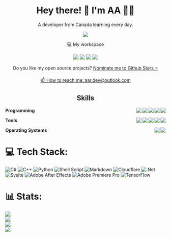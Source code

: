 <h1 align='center'>
  Hey there! 👋 I'm AA 👨‍💻
</h1>

<p align='center'>
  A developer from Canada learning every day.
</p>


<p align='center'>
  <a href="#"><img src="https://github-profile-summary-cards.vercel.app/api/cards/profile-details?username=aar072&theme=gruvbox&include_all_commits=true&count_private=true"></a>
</p>


<p align='center'>
  💻 My workspace<br/><br/>
  <img src="https://img.shields.io/badge/windows-%230078D6.svg?&style=for-the-badge&logo=windows&logoColor=white" />
  <img src="https://img.shields.io/badge/intel-core%20i5%2010th-%230071C5.svg?&style=for-the-badge&logo=intel&logoColor=white" />
  <img src="https://img.shields.io/badge/RAM-16GB-%230071C5.svg?&style=for-the-badge&logoColor=white" />
  <img src="https://img.shields.io/badge/nvidia-rtx%203060-%2376B900.svg?&style=for-the-badge&logo=nvidia&logoColor=white" />
</p>

<p align='center'>
  Do you like my open source projects? <a href='https://stars.github.com/nominate/'>Nominate me to Github Stars ⭐
</p>

<p align='center'>
  📫 How to reach me: <a href='mailto:aar.dev@outlook.com'>aar.dev@outlook.com</a>
</p>

<h2 align='center'>Skills</h2>

<img align="right" src="https://img.shields.io/badge/Tailwind-06B6D4?logo=tailwindcss&logoColor=white" />
<img align="right" src="https://img.shields.io/badge/Python-3776AB?logo=python&logoColor=white" />
<img align="right" src="https://img.shields.io/badge/Typescript-3178C6?logo=typescript&logoColor=white"/>
<img align="right" src="https://img.shields.io/badge/C++-00599C?logo=c%2B%2B&logoColor=white"/>
<img align="right" src="https://img.shields.io/badge/SvelteKit-FF3E00?logo=svelte&logoColor=white" />

**Programming**

<img align="right" src="https://img.shields.io/badge/Leetcode-FFA116?logo=leetcode&logoColor=white"/>
<img align="right" src="https://img.shields.io/badge/Firefox-FF7139?logo=firefoxbrowser&logoColor=white"/>
<img align="right" src="https://img.shields.io/badge/Github-181717?logo=github&logoColor=white"/>
<img align="right" src="https://img.shields.io/badge/Bash-4EAA25?logo=iterm2&logoColor=white"/>
<img align="right" src="https://img.shields.io/badge/Neovim-57A143?logo=neovim&logoColor=white"/>


**Tools**

<img align="right" src="https://img.shields.io/badge/Arch-1793D1?logo=arch-linux&logoColor=white" />
<img align="right" src="https://img.shields.io/badge/Windows-0078D6?logo=windows&logoColor=white" />

**Operating Systems**
</details>




# 💻 Tech Stack:
![C#](https://img.shields.io/badge/c%23-%23239120.svg?style=for-the-badge&logo=csharp&logoColor=white) ![C++](https://img.shields.io/badge/c++-%2300599C.svg?style=for-the-badge&logo=c%2B%2B&logoColor=white) ![Python](https://img.shields.io/badge/python-3670A0?style=for-the-badge&logo=python&logoColor=ffdd54) ![Shell Script](https://img.shields.io/badge/shell_script-%23121011.svg?style=for-the-badge&logo=gnu-bash&logoColor=white) ![Markdown](https://img.shields.io/badge/markdown-%23000000.svg?style=for-the-badge&logo=markdown&logoColor=white) ![Cloudflare](https://img.shields.io/badge/Cloudflare-F38020?style=for-the-badge&logo=Cloudflare&logoColor=white) ![.Net](https://img.shields.io/badge/.NET-5C2D91?style=for-the-badge&logo=.net&logoColor=white) ![Svelte](https://img.shields.io/badge/svelte-%23f1413d.svg?style=for-the-badge&logo=svelte&logoColor=white) ![Adobe After Effects](https://img.shields.io/badge/Adobe%20After%20Effects-9999FF.svg?style=for-the-badge&logo=Adobe%20After%20Effects&logoColor=white) ![Adobe Premiere Pro](https://img.shields.io/badge/Adobe%20Premiere%20Pro-9999FF.svg?style=for-the-badge&logo=Adobe%20Premiere%20Pro&logoColor=white) ![TensorFlow](https://img.shields.io/badge/TensorFlow-%23FF6F00.svg?style=for-the-badge&logo=TensorFlow&logoColor=white)

# 📊 Stats:
![](https://bugzilla-stats-worker.aar072.workers.dev/)<br/>
![](https://github-readme-stats.vercel.app/api?username=aar072&theme=gruvbox&hide_border=true&include_all_commits=true&count_private=true)<br/>
![](https://github-readme-streak-stats.herokuapp.com/?user=aar072&theme=gruvbox&hide_border=true)<br/>
![](https://github-readme-stats.vercel.app/api/top-langs/?username=aar072&theme=gruvbox&hide_border=true&include_all_commits=true&count_private=true&layout=compact)
